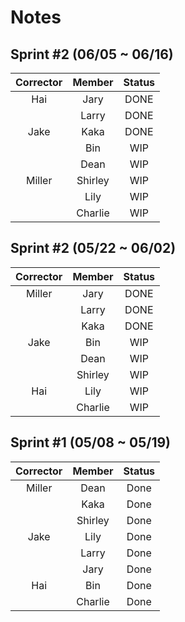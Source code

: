 # Notes

## Sprint #2 (06/05 ~ 06/16)

| Corrector  | Member      | Status |
|:----------:|:-----------:|:------:|
| Hai        | Jary        | DONE   |
|            | Larry       | DONE   |
| Jake       | Kaka        | DONE   |
|            | Bin         | WIP    |
|            | Dean        | WIP    |
| Miller     | Shirley     | WIP    |
|            | Lily        | WIP    |
|            | Charlie     | WIP    |

## Sprint #2 (05/22 ~ 06/02)

| Corrector  | Member      | Status |
|:----------:|:-----------:|:------:|
| Miller     | Jary        | DONE   |
|            | Larry       | DONE   |
|            | Kaka        | DONE   |
| Jake       | Bin         | WIP    |
|            | Dean        | WIP    |
|            | Shirley     | WIP    |
| Hai        | Lily        | WIP    |
|            | Charlie     | WIP    |

## Sprint #1 (05/08 ~ 05/19)

| Corrector  | Member      | Status |
|:----------:|:-----------:|:------:|
| Miller     | Dean        | Done   |
|            | Kaka        | Done   |
|            | Shirley     | Done   |
| Jake       | Lily        | Done   |
|            | Larry       | Done   |
|            | Jary        | Done   |
| Hai        | Bin         | Done   |
|            | Charlie     | Done   |

